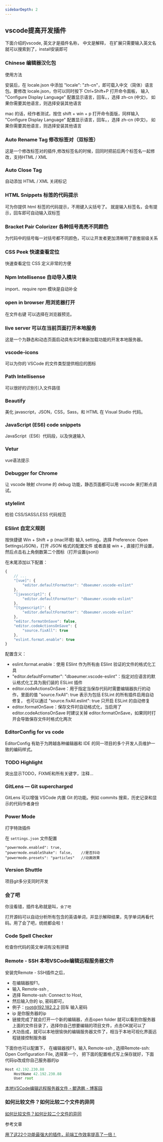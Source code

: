```yaml
---
sidebarDepth: 2
---
```

## vscode提高开发插件

下面介绍的vscode, 英文才是插件名称， 中文是解释， 在扩展只需要输入英文名就可以搜索到了，install安装即可

### Chinese 编辑器汉化包

使用方法

安装后，在 locale.json 中添加 "locale": "zh-cn"，即可载入中文（简体）语言包。要修改 locale.json，你可以同时按下 Ctrl+Shift+P 打开命令面板， 输入 "Configure Display Language" 配置显示语言，回车。，选择 zh-cn (中文)， 如果你需要其他语言，则选择安装其他语言

mac 的话，经作者测试，按住 shift + win + p 打开命令面版，同样输入 "Configure Display Language" 配置显示语言，回车。，选择 zh-cn (中文)， 如果你需要其他语言，则选择安装其他语言

### Auto Rename Tag 修改标签对（双标签）

这是一个修改标签对的插件,修改标签名的时候，回同时把前后两个标签名一起修改，支持HTML / XML

### Auto Close Tag

自动添加 HTML / XML 关闭标记

### HTML Snippets 标签的代码提示

可为你提供 html 标签的代码提示，不用键入尖括号了。 就是输入标签名，会有提示，回车即可自动输入双标签


### Bracket Pair Colorizer  各种括号高亮不同颜色

为代码中的括号每一对括号都不同颜色，可以让开发者更加清晰明了嵌套层级关系

### CSS Peek 快速查看定位

快速查看定位 CSS 定义非常的方便

### Npm Intellisense  自动导入模块

import、require npm 模块是自动补全

### open in browser 用浏览器打开

在文件右键 可以选择在浏览器预览。

### live server 可以在当前页面打开本地服务

这是一个为静态和动态页面启动具有实时重新加载功能的开发本地服务器。

### vscode-icons

可以为你的 VSCode 的文件类型提供相应的图标

### Path Intellisense

可以很好的识别引入文件路径

### Beautify

美化 javascript，JSON，CSS，Sass，和 HTML 在 Visual Studio 代码。

### JavaScript (ES6) code snippets

JavaScript（ES6）代码段，以及快速输入

### Vetur

vue语法提示

### Debugger for Chrome

让 vscode 映射 chrome 的 debug 功能，静态页面都可以用 vscode 来打断点调试。

### stylelint

检验 CSS/SASS/LESS 代码规范

### ESlint 自定义规则

按快捷键 Win + Shift + p (mac环境) 输入 setting，选择 Preference: Open Settings(JSON)，打开 JSON 格式的配置文件
或者直接 win + ,  直接打开设置，然后点击右上角倒数第二个图标（打开设置(json))

在末尾添加以下配置：

```js
{
    // ...
    "[vue]": {
        "editor.defaultFormatter": "dbaeumer.vscode-eslint"
    },
    "[javascript]": {
        "editor.defaultFormatter": "dbaeumer.vscode-eslint"
    },
    "[typescript]": {
        "editor.defaultFormatter": "dbaeumer.vscode-eslint"
    },
    "editor.formatOnSave": false,
    "editor.codeActionsOnSave": {
        "source.fixAll": true
    },
    "eslint.format.enable": true
}
```

配置含义：

- eslint.format.enable：使用 ESlint 作为所有由 ESlint 验证的文件的格式化工具
- "editor.defaultFormatter": "dbaeumer.vscode-eslint"：指定对应语言的默认格式化工具为我们装的 ESLint 插件
- editor.codeActionsOnSave：用于指定当保存代码时需要编辑器执行的动作，里面的值 "source.fixAll": true 表示为包括 ESLint 的所有插件启用自动修复， 也可以通过 "source.fixAll.eslint": true 只开启 ESLint 的自动修复
- editor.formatOnSave：保存文件时自动格式化，当启用了 editor.codeActionsOnSave 时建议关掉 editor.formatOnSave，如果同时打开会导致保存文件时格式化两次

### EditorConfig for vs code

EditorConfig 有助于为跨越各种编辑器和 IDE 的同一项目的多个开发人员维护一致的编码样式。

### TODO Highlight

突出显示TODO，FIXME和所有关键字，注释...

### GitLens — Git supercharged

GitLens 可以增强 VSCode 内置 Git 的功能。例如 commits 搜索，历史记录和显示的代码作者身份

### Power Mode

打字特效插件

在 `settings.json` 文件配置

```
"powermode.enabled": true,
"powermode.enableShake": false,    //是否抖动
"powermode.presets": "particles"   //动画效果
```

### Version Shuttle

项目git多分支同时开发
### 会了吧

你没看错，插件名称就是叫，`会了吧`

打开源码可以自动分析所有包含的英语单词，并显示解释结果，先学单词再看代码。用了会了吧，统统都会啦！

### Code Spell Checker

检查你代码的英文单词有没有拼错
### Remote - SSH  本地VSCode编辑远程服务器文件

安装完Remote - SSH插件之后，
- 在编辑器按F1， 
- 输入 Remote-ssh , 
- 选择 Remote-ssh: Connect to Host, 
- 然后输入你的 ip, 密码即可， 
- 例子：root@192.182.2.2   回车  输入密码 
- ip 是你服务器的ip
- 链接完成了就会打开一个新的编辑器，点击open folder 就可以看到你服务器上面的文件目录了，选择你自己想要编辑的项目文件，点击OK就可以了
- 大功告成，就可以本地很愉快的编辑服务器文件了，相当于本地可视化界面远程链接控制服务器

下面你也可以配置下， 在编辑器按F1，输入 Remote-ssh , 选择Remote-ssh: Open Configuration File, 选择第一个， 把下面的配置格式写上保存就好，下面代码ip改成你自己服务器的ip

```js
Host 42.192.230.88
    HostName 42.192.230.88
    User root
```

[本地VSCode编辑远程服务器文件 - 鲲逸鹏 - 博客园](https://www.cnblogs.com/dotnetcrazy/p/11254225.html)

### 如何比较文件？如何比较二个文件的异同

[如何比较文件？如何比较二个文件的异同](https://jingyan.baidu.com/article/647f011568f8303f2148a8d3.html)

参考文章

[用了这22个功能最强大的插件，前端工作效率提高了一倍！](https://mp.weixin.qq.com/s/HsBEyzDDmptI7WaZhm58wQ)


